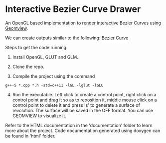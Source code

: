 # Interactive Bezier Curve Drawer

An OpenGL based implementation to render interactive Bezier Curves using [Geomview](www.geomview.org/).

We can create outputs similar to the following:
[Bezier Curve](images/bez.png)

Steps to get the code running:

1. Install OpenGL, GLUT and GLM.

2. Clone the repo.

3. Compile the project using the command 
```
g++-5 *.cpp *.h -std=c++11 -lGL -lglut -lGLU
```

4. Run the executable. Left click to create a control point, right click on a control point and drag it so as to reposition it, middle mouse click on a control point to delete it and press 's' to generate a surface of revolution. The surface will be saved in the OFF format. You can use GEOMVIEW to visualize it.

Refer to the HTML documentation in the 'documentation' folder to learn more about the project. Code documentation generated using doxygen can be found in 'html' folder.


